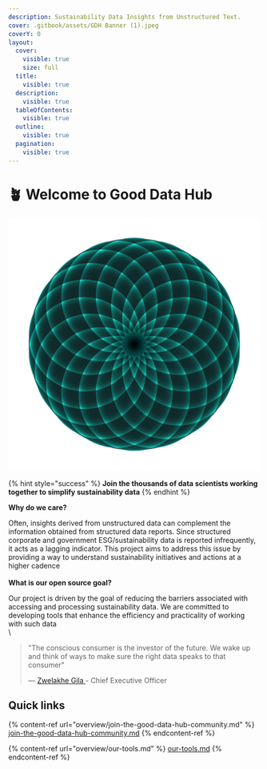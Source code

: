 ```yaml
---
description: Sustainability Data Insights from Unstructured Text.
cover: .gitbook/assets/GDH Banner (1).jpeg
coverY: 0
layout:
  cover:
    visible: true
    size: full
  title:
    visible: true
  description:
    visible: true
  tableOfContents:
    visible: true
  outline:
    visible: true
  pagination:
    visible: true
---
```


# 🪴 Welcome to Good Data Hub

&#x20;                    ![](<.gitbook/assets/GDH Logo (white background).jpeg>)

{% hint style="success" %}
**Join the thousands of data scientists working together to simplify sustainability data**&#x20;
{% endhint %}

**Why do we care?**

Often, insights derived from unstructured data can complement the information obtained from structured data reports. Since structured corporate and government ESG/sustainability data is reported infrequently, it acts as a lagging indicator. This project aims to address this issue by providing a way to understand sustainability initiatives and actions at a higher cadence\
\
**What is our open source goal?**

Our project is driven by the goal of reducing the barriers associated with accessing and processing sustainability data. We are committed to developing tools that enhance the efficiency and practicality of working with such data\
\


> "The conscious consumer is the investor of the future. We wake up and think of ways to make sure the right data speaks to that consumer"
>
> — [Zwelakhe Gila ](overview/our-tools.md)- Chief Executive Officer&#x20;

## Quick links

{% content-ref url="overview/join-the-good-data-hub-community.md" %}
[join-the-good-data-hub-community.md](overview/join-the-good-data-hub-community.md)
{% endcontent-ref %}

{% content-ref url="overview/our-tools.md" %}
[our-tools.md](overview/our-tools.md)
{% endcontent-ref %}

